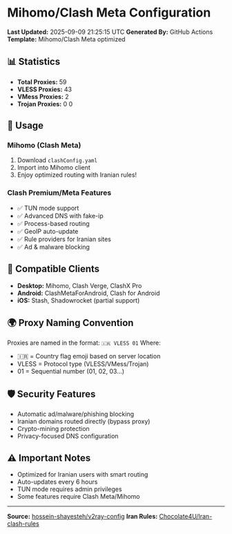 # Mihomo/Clash Meta Configuration

**Last Updated:** 2025-09-09 21:25:15 UTC
**Generated By:** GitHub Actions
**Template:** Mihomo/Clash Meta optimized

## 📊 Statistics
- **Total Proxies:** 59
- **VLESS Proxies:** 43
- **VMess Proxies:** 2
- **Trojan Proxies:** 0
0

## 🚀 Usage

### Mihomo (Clash Meta)
1. Download `clashConfig.yaml`
2. Import into Mihomo client
3. Enjoy optimized routing with Iranian rules!

### Clash Premium/Meta Features
- ✅ TUN mode support
- ✅ Advanced DNS with fake-ip
- ✅ Process-based routing
- ✅ GeoIP auto-update
- ✅ Rule providers for Iranian sites
- ✅ Ad & malware blocking

## 📱 Compatible Clients
- **Desktop:** Mihomo, Clash Verge, ClashX Pro
- **Android:** ClashMetaForAndroid, Clash for Android
- **iOS:** Stash, Shadowrocket (partial support)

## 🌍 Proxy Naming Convention
Proxies are named in the format: `🇮🇷 VLESS 01`
Where:
- 🇮🇷 = Country flag emoji based on server location
- VLESS = Protocol type (VLESS/VMess/Trojan)
- 01 = Sequential number (01, 02, 03...)

## 🛡️ Security Features
- Automatic ad/malware/phishing blocking
- Iranian domains routed directly (bypass proxy)
- Crypto-mining protection
- Privacy-focused DNS configuration

## ⚠️ Important Notes
- Optimized for Iranian users with smart routing
- Auto-updates every 6 hours
- TUN mode requires admin privileges
- Some features require Clash Meta/Mihomo

---

**Source:** [hossein-shayesteh/v2ray-config](https://github.com/hossein-shayesteh/v2ray-config)
**Iran Rules:** [Chocolate4U/Iran-clash-rules](https://github.com/Chocolate4U/Iran-clash-rules)
